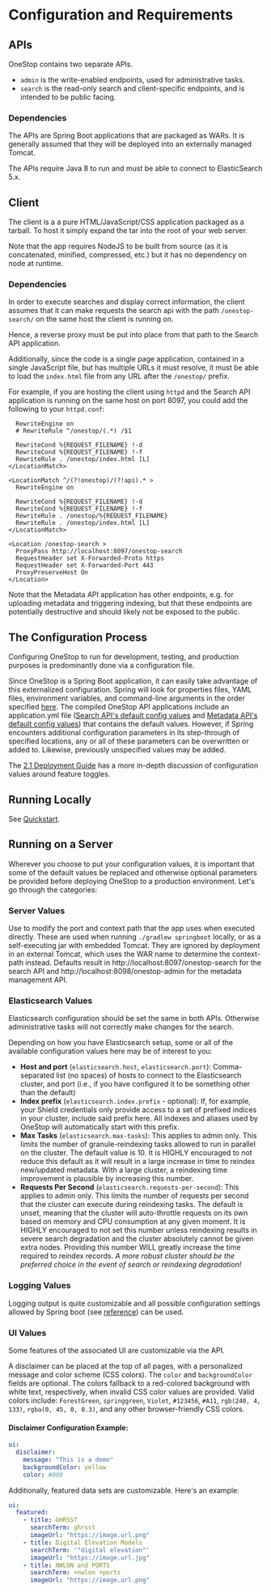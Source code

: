 # Configuration and Requirements

## APIs

OneStop contains two separate APIs.

- `admin` is the write-enabled endpoints, used for administrative tasks.
- `search` is the read-only search and client-specific endpoints, and is intended to be public facing.

### Dependencies

The APIs are Spring Boot applications that are packaged as WARs. It is generally assumed that they will be deployed into an externally managed Tomcat.

The APIs require Java 8 to run and must be able to connect to ElasticSearch 5.x.

## Client

The client is a a pure HTML/JavaScript/CSS application packaged as a tarball. To host it simply expand the tar into the root of your web server.

Note that the app requires NodeJS to be built from source (as it is concatenated, minified, compressed, etc.) but it has no dependency on node at runtime.

### Dependencies
In order to execute searches and display correct information, the client assumes that it can make requests the search api with the path `/onestop-search/` on the same host the client is running on.

Hence, a reverse proxy must be put into place from that path to the Search API application.

Additionally, since the code is a single page application, contained in a single JavaScript file, but has multiple URLs it must resolve, it must be able to load the `index.html` file from any URL after the `/onestop/` prefix.

For example, if you are hosting the client using `httpd` and the Search API application is running on the same host on port 8097, you could add the following to your `httpd.conf`:

```<LocationMatch ^/onestop/(?!api).* >
  RewriteEngine on
  # RewriteRule ^/onestop/(.*) /$1

  RewriteCond %{REQUEST_FILENAME} !-d
  RewriteCond %{REQUEST_FILENAME} !-f
  RewriteRule . /onestop/index.html [L]
</LocationMatch>

<LocationMatch ^/(?!onestop)/(?!api).* >
  RewriteEngine on

  RewriteCond %{REQUEST_FILENAME} !-d
  RewriteCond %{REQUEST_FILENAME} !-f
  RewriteRule . /onestop/%{REQUEST_FILENAME}
  RewriteRule . /onestop/index.html [L]
</LocationMatch>

<Location /onestop-search >
  ProxyPass http://localhost:8097/onestop-search
  RequestHeader set X-Forwarded-Proto https
  RequestHeader set X-Forwarded-Port 443
  ProxyPreserveHost On
</Location>
```

Note that the Metadata API application has other endpoints, e.g. for uploading metadata and triggering indexing,
but that these endpoints are potentially destructive and should likely not be exposed to the public.


## The Configuration Process
Configuring OneStop to run for development, testing, and production purposes is predominantly done via a configuration file.

Since OneStop is a Spring Boot application, it can easily take advantage of this externalized configuration. Spring will look for properties files, YAML files, environment variables, and command-line arguments in the order specified [here](https://docs.spring.io/spring-boot/docs/current/reference/html/boot-features-external-config.html). The compiled OneStop API applications include an application.yml file ([Search API's default config values](/application.yml) and [Metadata API's default config values](/application.yml)) that contains the default values. However, if Spring encounters additional configuration parameters in its step-through of specified locations, any or all of these parameters can be overwritten or added to. Likewise, previously unspecified values may be added.

The [2.1 Deployment Guide](/docs/operator/deployment/v2/2-1-guide.md) has a more in-depth discussion of configuration values around feature toggles.

## Running Locally

See [Quickstart](/docs/developer/quickstart.md).

## Running on a Server
Wherever you choose to put your configuration values, it is important that some of the default values be replaced and otherwise optional parameters be provided before deploying OneStop to a production environment. Let's go through the categories:

### Server Values
Use to modify the port and context path that the app uses when executed directly. These are used when running `./gradlew springboot` locally, or as a self-executing jar with embedded Tomcat. They are ignored by deployment in an external Tomcat, which uses the WAR name to determine the context-path instead. Defaults result in http://localhost:8097/onestop-search for the search API and http://localhost:8098/onestop-admin for the metadata management API.

### Elasticsearch Values

Elasticsearch configuration should be set the same in both APIs. Otherwise administrative tasks will not correctly make changes for the search.

Depending on how you have Elasticsearch setup, some or all of the available configuration values here may be of interest to you:
- **Host and port** (`elasticsearch.host`, `elasticsearch.port`): Comma-separated list (no spaces) of hosts to connect to the Elasticsearch cluster, and port (i.e., if you have configured it to be something other than the default)
- **Index prefix** (`elasticsearch.index.prefix` - optional): If, for example, your Shield credentials only provide access to a set of prefixed indices in your cluster, include said prefix here. All indexes and aliases used by OneStop will automatically start with this prefix.
- **Max Tasks** (`elasticsearch.max-tasks`): This applies to admin only. This limits the number of granule-reindexing tasks allowed to run in parallel on the cluster. The default value is 10. It is HIGHLY encouraged to not reduce this default as it will result in a large increase in time to reindex new/updated metadata. With a large cluster, a reindexing time improvement is plausible by increasing this number.
- **Requests Per Second** (`elasticsearch.requests-per-second`): This applies to admin only. This limits the number of requests per second that the cluster can execute during reindexing tasks. The default is unset, meaning that the cluster will auto-throttle requests on its own based on memory and CPU consumption at any given moment. It is HIGHLY encouraged to not set this number unless reindexing results in severe search degradation and the cluster absolutely cannot be given extra nodes. Providing this number WILL greatly increase the time required to reindex records. *A more robust cluster should be the preferred choice in the event of search or reindexing degradation!*

### Logging Values
Logging output is quite customizable and all possible configuration settings allowed by Spring boot (see [reference](http://docs.spring.io/spring-boot/docs/current/reference/html/boot-features-logging.html)) can be used.

### UI Values
Some features of the associated UI are customizable via the API.

A disclaimer can be placed at the top of all pages, with a personalized message and color scheme (CSS colors). The `color` and `backgroundColor` fields are optional. The colors fallback to a red-colored background with white text, respectively, when invalid CSS color values are provided. Valid colors include: `ForestGreen`, `springgreen`, `Violet`, `#123456`, `#A11`, `rgb(240, 4, 133)`, `rgba(0, 45, 0, 0.3)`, and any other browser-friendly CSS colors.

#### Disclaimer Configuration Example:

```yml
ui:
  disclaimer:
    message: "This is a demo"
    backgroundColor: yellow
    color: #000
```

Additionally, featured data sets are customizable. Here's an example:

```yml
ui:
  featured:
    - title: GHRSST
      searchTerm: ghrsst
      imageUrl: "https://image.url.png"
    - title: Digital Elevation Models
      searchTerm: '"digital elevation"'
      imageUrl: "https://image.url.jpg"
    - title: NWLON and PORTS
      searchTerm: +nwlon +ports
      imageUrl: "https://image.url.png"
```
